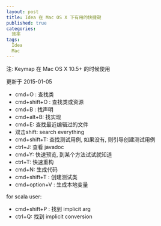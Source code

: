 ```yaml
---
layout: post
title: Idea 在 Mac OS X 下有用的快捷键
published: true
categories:
  效率
tags:
  Idea
  Mac
---
```


注: Keymap 在 Mac OS X 10.5+ 的时候使用

更新于 2015-01-05

* cmd+O : 查找类
* cmd+shift+O : 查找类或资源
* cmd+B : 找声明
* cmd+alt+B: 找实现
* cmd+E: 查找最近编辑过的文件
* 双击shift: search everything
* cmd+shift+T: 查找测试用例, 如果没有, 则引导创建测试用例
* ctrl+J: 查看 javadoc
* cmd+Y: 快速预览, 到某个方法试试就知道
* ctrl+T: 快速重构
* cmd+N: 生成代码
* cmd+shift+T : 创建测试类
* cmd+option+V : 生成本地变量

for scala user:

* cmd+shift+P : 找到 implicit arg
* ctrl+Q: 找到 implicit conversion
